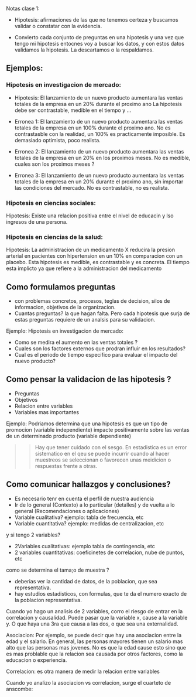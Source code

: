 Notas clase 1:
- Hipotesis: afirmaciones de las que no tenemos certeza y buscamos validar o constatar con la evidencia.

- Convierto cada conjunto de preguntas en una hipotesis y una vez que tengo mi hipotesis entocnes voy a buscar los datos, y con estos datos validamos la hipotesis. La descartamos o la respaldamos.

## Ejemplos:
### Hipotesis en investigacion de mercado:
- Hipotesis: El lanzamiento de un nuevo producto aumentara las ventas totales de la empresa en un 20% durante el proximo ano
La hipotesis debe ser contrastable, medible en el tiempo y ...

- Erronea 1: El lanzamiento de un nuevo producto aumentara las ventas totales de la empresa en un 100% durante el proximo ano.
No es contrastasble con la realidad, un 100% es practicamente imposible. Es demasiado optimista, poco realista.

- Erronea 2: El lanzamiento de un nuevo producto aumentara las ventas totales de la empresa en un 20% en los proximos meses.
No es medible, cuales son los proximos meses ?

- Erronea 3: El lanzamiento de un nuevo producto aumentara las ventas totales de la empresa en un 20% durante el proximo ano, sin importar las condiciones del mercado.
No es contrastable, no es realista.

### Hipotesis en ciencias sociales:
Hipotesis: Existe una relacion positiva entre el nivel de educacin y lso ingresos de una persona.

### Hipotesis en ciencias de la salud:
Hipotesis: La administracion de un medicamento X reducira la presion arterial en pacientes con hipertension en un 10% en comparacion con un placebo.
Esta hipotesis es medible, es contrastable y es concreta. El tiempo esta implicto ya que refiere a la administracion del medicamento


## Como formulamos preguntas

- con problemas concretos, procesos, teglas de decision, silos de informacion, objetivos de la organizacion.
- Cuantas preguntas? la que hagan falta. Pero cada hipotesis que surja de estas preguntas requiere de un analsis para su validacion.

Ejemplo: Hipotesis en investigacion de mercado:
- Como se medira el aumento en las ventas totales ?
- Cuales son los factores externos que prodran influir en los resultados?
- Cual es el periodo de tiempo especifico para evaluar el impacto del nuevo producto?

## Como pensar la validacion de las hipotesis ?
- Preguntas
- Objetivos
- Relacion entre variables
- Variables mas importantes

Ejemplo:
Podriamos determina que una hipotesis es que un tipo de promocion (variable independiente) impacte positivamente sobre las ventas de un determinado producto (variable dependiente)

>> Hay que tener cuidado con el sesgo. En estadistica es un error sistematico en el qeu se puede incurrir cuando al hacer muestreos se seleccionan o favorecen unas meidicion o respuestas frente a otras.

## Como comunicar hallazgos y conclusiones?
- Es necesario tenr en cuenta el perfil de nuestra audiencia
- Ir de lo general (Contexto) a lo particular (detalles) y de vuelta a lo general (Recomendaciones o aplicaciones)
- Variable cualitativa? ejemplo: tabla de frecuencia, etc
- Variable cuantitativa? ejemplo: medidas de centralizacion, etc

y si tengo 2 variables?
- 2Variables cualitativas: ejemplo tabla de contingencia, etc
- 2 variables cuantitativas: coeficinetes de correlacion, nube de puntos, etc

como se determina el tama;o de muestra ?
- deberias ver la cantidad de datos, de la poblacion, que sea representativa.
- hay estudios estadisticos, con formulas, que te da el numero exacto de la poblacion representativa.

Cuando yo hago un analisis de 2 variables, corro el riesgo de entrar en la correlacion y causalidad. Puede pasar que la variable x, cause a la variable y. O que haya una 3ra que causa a las dos, o que sea una externalidad.

Asociacion:
Por ejemplo, se puede decir que hay una asociacion entre la edad y el salario. En general, las personas mayores tienen un salario mas alto que las personas mas jovenes. No es que la edad cause esto sino que es mas problable que la relacion sea causada por otros factores, como la educacion o experiencia.

Correlacion: es otra manera de medir la relacion entre variables

Cuando yo analizo la asociacion vs correlacion, surge el cuarteto de anscombe:





